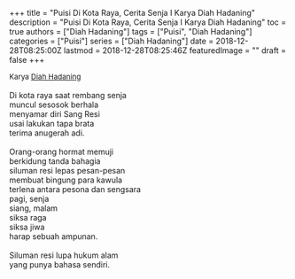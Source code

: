 +++
title = "Puisi Di Kota Raya, Cerita Senja I Karya Diah Hadaning"
description = "Puisi Di Kota Raya, Cerita Senja I Karya Diah Hadaning"
toc = true
authors = ["Diah Hadaning"]
tags = ["Puisi", "Diah Hadaning"]
categories = ["Puisi"]
series = ["Diah Hadaning"]
date = 2018-12-28T08:25:00Z
lastmod = 2018-12-28T08:25:46Z
featuredImage = ""
draft = false
+++

<div style="text-align: justify;">
<div style="font-size: small;">Karya <a href="/authors/diah-hadaning/" target="_blank">Diah Hadaning</a></div><br />
Di kota raya saat rembang senja<br />muncul sesosok berhala<br />menyamar diri Sang Resi<br />usai lakukan tapa brata<br />terima anugerah adi.<br /><br />Orang-orang hormat memuji<br />berkidung tanda bahagia<br />siluman resi lepas pesan-pesan<br />membuat bingung para kawula<br />terlena antara pesona dan sengsara<br />pagi, senja<br />siang, malam<br />siksa raga<br />siksa jiwa<br />harap sebuah ampunan.<br /><br />Siluman resi lupa hukum alam<br />yang punya bahasa sendiri.</div>
